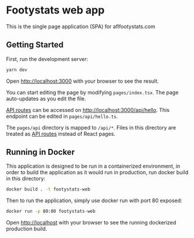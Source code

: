 # Footystats web app

This is the single page application (SPA) for aflfootystats.com

## Getting Started

First, run the development server:

```bash
yarn dev
```

Open [http://localhost:3000](http://localhost:3000) with your browser to see the result.

You can start editing the page by modifying `pages/index.tsx`. The page auto-updates as you edit the file.

[API routes](https://nextjs.org/docs/api-routes/introduction) can be accessed on [http://localhost:3000/api/hello](http://localhost:3000/api/hello). This endpoint can be edited in `pages/api/hello.ts`.

The `pages/api` directory is mapped to `/api/*`. Files in this directory are treated as [API routes](https://nextjs.org/docs/api-routes/introduction) instead of React pages.

## Running in Docker

This application is designed to be run in a containerized environment, in order to build the application as it would run in production, run docker build in this directory:

```bash
docker build . -t footystats-web
```

Then to run the application, simply use docker run with port 80 exposed:

```bash
docker run -p 80:80 footystats-web
```

Open [http://localhost](http://localhost) with your browser to see the running dockerized production build.
